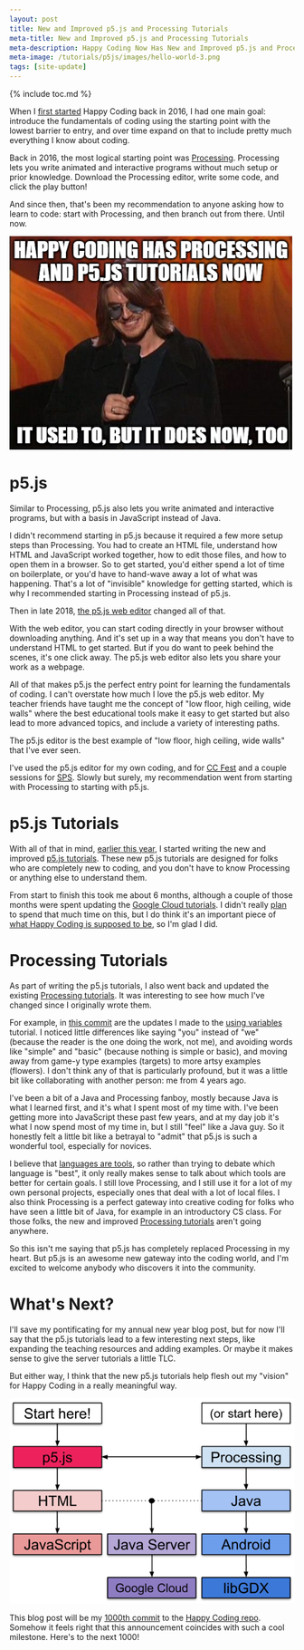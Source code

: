 ```yaml
---
layout: post
title: New and Improved p5.js and Processing Tutorials
meta-title: New and Improved p5.js and Processing Tutorials
meta-description: Happy Coding Now Has New and Improved p5.js and Processing Tutorials
meta-image: /tutorials/p5js/images/hello-world-3.png
tags: [site-update]
---
```


{% include toc.md %}

When I [first started](/blog/hello-world) Happy Coding back in 2016, I had one main goal: introduce the fundamentals of coding using the starting point with the lowest barrier to entry, and over time expand on that to include pretty much everything I know about coding.

Back in 2016, the most logical starting point was [Processing](/tutorials/processing). Processing lets you write animated and interactive programs without much setup or prior knowledge. Download the Processing editor, write some code, and click the play button!

And since then, that's been my recommendation to anyone asking how to learn to code: start with Processing, and then branch out from there. Until now.

![Mitch Hedberg](/blog/images/p5js-tutorials/mitch.png)

# p5.js

Similar to Processing, p5.js also lets you write animated and interactive programs, but with a basis in JavaScript instead of Java.

I didn't recommend starting in p5.js because it required a few more setup steps than Processing. You had to create an HTML file, understand how HTML and JavaScript worked together, how to edit those files, and how to open them in a browser. So to get started, you'd either spend a lot of time on boilerplate, or you'd have to hand-wave away a lot of what was happening. That's a lot of "invisible" knowledge for getting started, which is why I recommended starting in Processing instead of p5.js.

Then in late 2018, [the p5.js web editor](https://medium.com/processing-foundation/hello-p5-js-web-editor-b90b902b74cf) changed all of that.

With the web editor, you can start coding directly in your browser without downloading anything. And it's set up in a way that means you don't have to understand HTML to get started. But if you do want to peek behind the scenes, it's one click away. The p5.js web editor also lets you share your work as a webpage.

All of that makes p5.js the perfect entry point for learning the fundamentals of coding. I can't overstate how much I love the p5.js web editor. My teacher friends have taught me the concept of "low floor, high ceiling, wide walls" where the best educational tools make it easy to get started but also lead to more advanced topics, and include a variety of interesting paths.

The p5.js editor is the best example of "low floor, high ceiling, wide walls" that I've ever seen.

I've used the p5.js editor for my own coding, and for [CC Fest](http://ccfest.rocks/) and a couple sessions for [SPS](https://buildyourfuture.withgoogle.com/programs/softwareproductsprint/). Slowly but surely, my recommendation went from starting with Processing to starting with p5.js.

# p5.js Tutorials

With all of that in mind, [earlier this year](https://twitter.com/TheKevinWorkman/status/1257507624972546048), I started writing the new and improved [p5.js tutorials](/tutorials/p5js). These new p5.js tutorials are designed for folks who are completely new to coding, and you don't have to know Processing or anything else to understand them.

From start to finish this took me about 6 months, although a couple of those months were spent updating the [Google Cloud tutorials](https://happycoding.io/blog/google-cloud-java-11). I didn't really [plan](/blog/happy-new-year-2020) to spend that much time on this, but I do think it's an important piece of [what Happy Coding is supposed to be](/blog/what-is-happy-coding), so I'm glad I did.

# Processing Tutorials

As part of writing the p5.js tutorials, I also went back and updated the existing [Processing tutorials](/tutorials/processing). It was interesting to see how much I've changed since I originally wrote them.

For example, in [this commit](https://github.com/KevinWorkman/HappyCoding/commit/d674c7bf1e40ba81d6b1309346ded35087d2d338) are the updates I made to the [using variables](/tutorials/processing/using-variables) tutorial. I noticed little differences like saying "you" instead of "we" (because the reader is the one doing the work, not me), and avoiding words like "simple" and "basic" (because nothing is simple or basic), and moving away from game-y type examples (targets) to more artsy examples (flowers). I don't think any of that is particularly profound, but it was a little bit like collaborating with another person: me from 4 years ago.

I've been a bit of a Java and Processing fanboy, mostly because Java is what I learned first, and it's what I spent most of my time with. I've been getting more into JavaScript these past few years, and at my day job it's what I now spend most of my time in, but I still "feel" like a Java guy. So it honestly felt a little bit like a betrayal to "admit" that p5.js is such a wonderful tool, especially for novices.

I believe that [languages are tools](/tutorials/p5js/which-processing), so rather than trying to debate which language is "best", it only really makes sense to talk about which tools are better for certain goals. I still love Processing, and I still use it for a lot of my own personal projects, especially ones that deal with a lot of local files. I also think Processing is a perfect gateway into creative coding for folks who have seen a little bit of Java, for example in an introductory CS class. For those folks, the new and improved [Processing tutorials](/tutorials/processing) aren't going anywhere.

So this isn't me saying that p5.js has completely replaced Processing in my heart. But p5.js is an awesome new gateway into the coding world, and I'm excited to welcome anybody who discovers it into the community.

# What's Next?

I'll save my pontificating for my annual new year blog post, but for now I'll say that the p5.js tutorials lead to a few interesting next steps, like expanding the teaching resources and adding examples. Or maybe it makes sense to give the server tutorials a little TLC.

But either way, I think that the new p5.js tutorials help flesh out my "vision" for Happy Coding in a really meaningful way.

![tutorial path](/tutorials/images/tutorial-path.png)

This blog post will be my [1000th commit](https://github.com/KevinWorkman/HappyCoding/commit/7d9444b2df8e9a1720fc6458a210384a1c7573ee) to the [Happy Coding repo](https://github.com/KevinWorkman/HappyCoding). Somehow it feels right that this announcement coincides with such a cool milestone. Here's to the next 1000!
